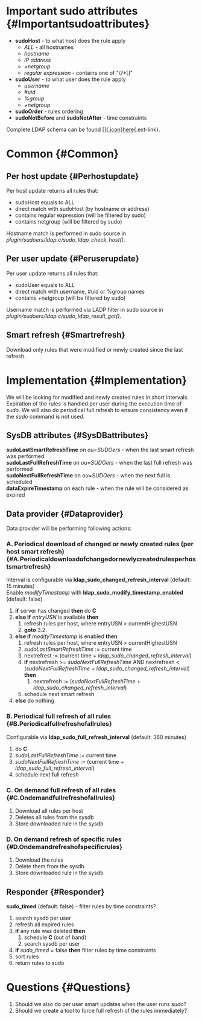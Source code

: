 Important sudo attributes {#Importantsudoattributes}
=========================

-   **sudoHost** - to what host does the rule apply
    -   *ALL* - all hostnames
    -   *hostname*
    -   *IP address*
    -   *+netgroup*
    -   *regular expression* - contains one of "\\?\*\[\]"
-   **sudoUser** - to what user does the rule apply
    -   *username*
    -   *\#uid*
    -   *%group*
    -   *+netgroup*
-   **sudoOrder** - rules ordering
-   **sudoNotBefore** and **sudoNotAfter** - time constraints

Complete LDAP schema can be found
[[​]{.icon}here](http://www.gratisoft.us/sudo/man/1.8.4/sudoers.ldap.man.html){.ext-link}.

Common {#Common}
======

Per host update {#Perhostupdate}
---------------

Per host update returns all rules that:

-   sudoHost equals to ALL
-   direct match with sudoHost (by hostname or address)
-   contains regular expression (will be filtered by sudo)
-   contains netgroup (will be filtered by sudo)

Hostname match is performed in sudo source in
*plugin/sudoers/ldap.c/sudo\_ldap\_check\_host()*.

Per user update {#Peruserupdate}
---------------

Per user update returns all rules that:

-   sudoUser equals to ALL
-   direct match with username, \#uid or %group names
-   contains +netgroup (will be filtered by sudo)

Username match is performed via LADP filter in sudo source in
*plugin/sudoers/ldap.c/sudo\_ldap\_result\_get()*.

Smart refresh {#Smartrefresh}
-------------

Download only rules that were modified or newly created since the last
refresh.

Implementation {#Implementation}
==============

We will be looking for modified and newly created rules in short
intervals. Expiration of the rules is handled per user during the
execution time of *sudo*. We will also do periodical full refresh to
ensure consistency even if the *sudo* command is not used.

SysDB attributes {#SysDBattributes}
----------------

**sudoLastSmartRefreshTime** on *ou=SUDOers* - when the last smart
refresh was performed\
**sudoLastFullRefreshTime** on *ou=SUDOers* - when the last full refresh
was performed\
**sudoNextFullRefreshTime** on *ou=SUDOers* - when the next full is
scheduled\
**dataExpireTimestamp** on each rule - when the rule will be considered
as expired

Data provider {#Dataprovider}
-------------

Data provider will be performing following actions:

### A. Periodical download of changed or newly created rules (per host smart refresh) {#A.Periodicaldownloadofchangedornewlycreatedrulesperhostsmartrefresh}

Interval is configurable via **ldap\_sudo\_changed\_refresh\_interval**
(default: 15 minutes)\
Enable *modifyTimestamp* with **ldap\_sudo\_modify\_timestamp\_enabled**
(default: false)

1.  **if** server has changed **then** do **C**
2.  **else if** *entryUSN* is available **then**
    1.  refresh rules per host, where entryUSN &gt; currentHighestUSN
    2.  **goto** 3.2.
3.  **else if** *modifyTimestamp* is enabled **then**
    1.  refresh rules per host, where entryUSN &gt; currentHighestUSN
    2.  *sudoLastSmartRefreshTime* := current time
    3.  nextrefrest := (current time +
        *ldap\_sudo\_changed\_refresh\_interval*)
    4.  **if** nextrefresh &gt;= *sudoNextFullRefreshTime* AND
        nextrefresh &lt; (*sudoNextFullRefreshTime* +
        *ldap\_sudo\_changed\_refresh\_interval*) **then**
        1.  nextrefresh := (*sudoNextFullRefreshTime* +
            *ldap\_sudo\_changed\_refresh\_interval*)
    5.  schedule next smart refresh
4.  **else** do nothing

### B. Periodical full refresh of all rules {#B.Periodicalfullrefreshofallrules}

Configurable via **ldap\_sudo\_full\_refresh\_interval** (default: 360
minutes)

1.  do **C**
2.  *sudoLastFullRefreshTime* := current time
3.  *sudoNextFullRefreshTime* := (current time +
    *ldap\_sudo\_full\_refresh\_interval*)
4.  schedule next full refresh

### C. On demand full refresh of all rules {#C.Ondemandfullrefreshofallrules}

1.  Download all rules per host
2.  Deletes all rules from the sysdb
3.  Store downloaded rule in the sysdb

### D. On demand refresh of specific rules {#D.Ondemandrefreshofspecificrules}

1.  Download the rules
2.  Delete them from the sysdb
3.  Store downloaded rule in the sysdb

Responder {#Responder}
---------

**sudo\_timed** (default: false) - filter rules by time constraints?

1.  search sysdb per user
2.  refresh all expired rules
3.  **if** any rule was deleted **then**
    1.  schedule **C** (out of band)
    2.  search sysdb per user
4.  **if** *sudo\_timed* = false **then** filter rules by time
    constraints
5.  sort rules
6.  return rules to sudo

Questions {#Questions}
=========

1.  Should we also do per user smart updates when the user runs *sudo*?
2.  Should we create a tool to force full refresh of the rules
    immediately?

